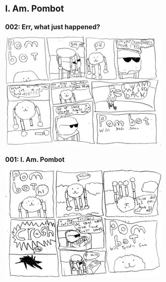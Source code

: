 # I. Am. Pombot

## 002: Err, what just happened?

![#1](/img/pombot_002.png)

## 001: I. Am. Pombot

![#1](/img/pombot_001.png)

